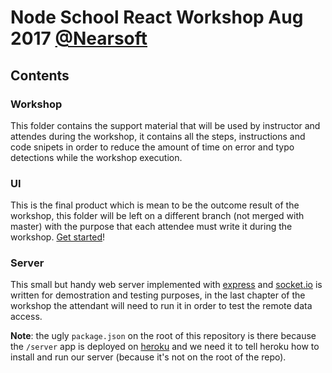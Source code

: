 # Node School React Workshop Aug 2017 [@Nearsoft](www.nearsoft.com)
## Contents
### Workshop
This folder contains the support material that will be used by instructor and attendes during the workshop, it contains all the steps, instructions and code snipets in order to reduce the amount of time on error and typo detections while the workshop execution.
### UI
This is the final product which is mean to be the outcome result of the workshop, this folder will be left on a different branch (not merged with master) with the purpose that each attendee must write it during the workshop. [Get started](workshop/README.md)!
### Server
This small but handy web server implemented with [express](expressjs.com) and [socket.io](socket.io) is written for demostration and testing purposes, in the last chapter of the workshop the attendant will need to run it in order to test the remote data access.

**Note**: the ugly `package.json` on the root of this repository is there because the `/server` app is deployed on [heroku](https://node-school-aug-2017.herokuapp.com) and we need it to tell heroku how to install and run our server (because it's not on the root of the repo).